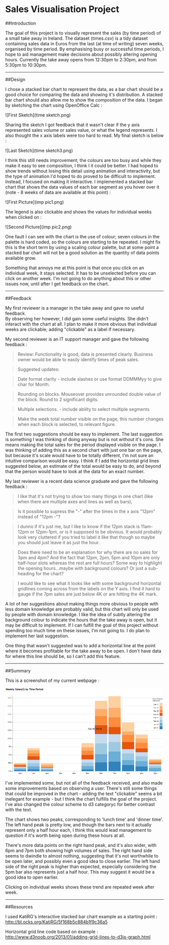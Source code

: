 Sales Visualisation Project
=============================================================================

##Introduction

  The goal of this project is to visually represent the sales (by time period)
of a small take away in Ireland.  The dataset (times.csv) is a tidy dataset 
containing sales data in Euros from the last (at time of writing) seven weeks,
organised by time period.  By emphasising busy or successful time periods, I
hope to aid management make decisions about possibly altering opening 
hours.  Currently the take away opens from 12:30pm to 2:30pm, and from 5:30pm
to 10:30pm.

-----------------------------------------------------------------------------

##Design

  I chose a stacked bar chart to represent the data, as a bar chart should be
a good choice for comparing the data and showing it's distribution.  A stacked
bar chart should also allow me to show the composition of the data.  I began by
sketching the chart using OpenOffice Calc :

![First Sketch](time sketch.png)

  Sharing the sketch I got feedback that it wasn't clear if the y axis 
represented sales volume or sales value, or what the legend represents.  I 
also thought the x axis labels were too hard to read.  My final sketch is 
below : 

![Last Sketch](time sketch3.png)

  I think this still needs improvement; the colours are too busy and while they
make it easy to see composition, I think I it could be better.  I had hoped to 
show trends without losing this detail using animation and interactivity, but 
the type of animation I'd hoped to do proved to be difficult to implement. Instead, 
I focused on making it interactive.  I implemented a stacked bar chart 
that shows the data values of each bar segment as you hover over it (note - 8 
weeks of data are available at this point) : 

![First Picture](imp pic1.png)

The legend is also clickable and shows the values for individual weeks when 
clicked on :

![Second Picture](imp pic2.png)

One fault I can see with the chart is the use of colour; seven colours in the 
palette is hard coded, so the colours are starting to be repeated.  I might fix
this is the short term by using a scaling colour palette, but at some point a
stacked bar chart will not be a good solution as the quantity of data points 
available grow.

Something that annoys me at this point is that once you click on an individual 
week, it stays selected.  It has to be unselected before you can click on 
another week.  I'm not going to do anything about this or other issues now, 
until after I get feedback on the chart.

-----------------------------------------------------------------------------

##Feedback

My first reviewer is a manager in the take away and gave no useful feedback.  
By observing her however, I did gain some useful insights.  She didn't interact
with the chart at all.  I plan to make it more obvious that individual weeks 
are clickable; adding "clickable" as a label if necessary.

My second reviewer is an IT support manager and gave the following feedback :

> Review:
Functionality is good, data is presented clearly. Business owner would be able to easily identify times of peak sales. 

> Suggested updates:

>Date format clarity - include slashes or use format DDMMMyy to give char for Month. 

>Rounding on blocks. Mouseover provides unrounded double value of the block. Round to 2 significant digits.

>Multiple selections. - include ability to select multiple segments

>Make the week total number visible on the page, this number changes when each block is selected, to relevant figure.

The first two suggestions should be easy to implement.  The last suggestion is 
something I was thinking of doing anyway but is not without it's cons.  She 
means making the total sales for the period displayed visible on the page.  I 
was thinking of adding this as a second chart with just one bar on the page, 
but because it's scale would have to be totally different, I'm not sure an 
intuitive comparison would be easy.  I think if I add the horizontal grid lines
suggested below, an estimate of the total would be easy to do, and beyond that 
the person would have to look at the data for an exact number.

My last reviewer is a recent data science graduate and gave the following 
feedback :

>I like that it's not trying to show too many things in one chart (like when there are multiple axes and lines as well as bars),

>Is it possible to supress the "-" after the times in the x axis "12pm" instead of "12pm -"?

>I dunno if it's just me, but I like to know if the 12pm stack is 11am-12pm or 12pm-1pm, or is it supposed to be obvious. It would probably look very cluttered if you tried to label it like that though so maybe you should just leave it as just the hour.

>Does there need to be an explanation for why there are no sales for 3pm and 4pm? And the fact that 12pm, 2pm, 5pm and 10pm are only half-hour slots whereas the rest are full hours? Some way to highlight the opening hours...maybe with background colours? Or just a sub-heading for the chart?

>I would like to see what it looks like with some background horizontal gridlines coming across from the labels on the Y axis. I find it hard to gauge if the 7pm sales are just below 4K or are hitting the 4K mark.

A lot of her suggestions about making things more obvious to people with less
domain knowledge are probably valid, but this chart will only be used by people
with domain knowledge.  I like the idea of subtly altering the background 
colour to indicate the hours that the take away is open, but it may be 
difficult to implement.  If I can fulfill the goal of this project without 
spending too much time on these issues, I'm not going to.  I do plan to 
implement her last suggestion.

One thing that wasn't suggested was to add a horizontal line at the point 
where it becomes profitable for the take away to be open.  I don't have data 
for where this line should be, so I can't add this feature.

-----------------------------------------------------------------------------

##Summary

This is a screenshot of my current webpage :

![Current Version](updated2.png)

I've implemented some, but not all of the feedback received, and also made some
improvements based on observing a user.  There's still some things that could 
be improved in the chart - adding the text "clickable" seems a bit inelegant 
for example - but I think the chart fulfills the goal of the project.  I've also
changed the colour scheme to d3 categoryc for better contrast with the text.

The chart shows two peaks, corresponding to 'lunch time' and 'dinner time'. The 
left hand peak is pretty low, and though the bars next to it actually represent
only a half hour each, I think this would lead management to question if it's 
worth being open during these hours at all.

There's more data points on the right hand peak, and it's also wider, with 6pm 
and 7pm both showing high volumes of sales.  The right hand side seems to 
dwindle to almost nothing, suggesting that it's not worthwhile to be open 
later, and possibly even a good idea to close earlier. The left hand side of 
the right peak is higher than expected, especially considering the 5pm bar 
also represents just a half hour.  This may suggest it would be a good idea 
to open earlier.

Clicking on individual weeks shows these trend are repeated week after week.

-----------------------------------------------------------------------------

##Resources

I used KatiRG's interactive stacked bar chart example as a starting point : 
http://bl.ocks.org/KatiRG/5f168b5c884b1f9c36a5

Horizontal grid line code based on example :
http://www.d3noob.org/2013/01/adding-grid-lines-to-d3js-graph.html